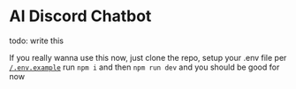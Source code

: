 # AI Discord Chatbot

todo: write this

If you really wanna use this now, just clone the repo, setup your .env file per [`/.env.example`](/.env.example) run `npm i` and then `npm run dev` and you should be good for now